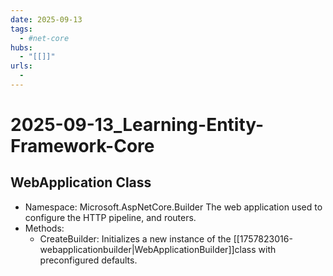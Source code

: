 ```yaml
---
date: 2025-09-13
tags:
  - #net-core
hubs:
  - "[[]]"
urls:
  -
---
```

# 2025-09-13_Learning-Entity-Framework-Core

## WebApplication Class
- Namespace: Microsoft.AspNetCore.Builder
The web application used to configure the HTTP pipeline, and routers.
- Methods:
  - CreateBuilder: Initializes a new instance of the [[1757823016-webapplicationbuilder|WebApplicationBuilder]]class with preconfigured defaults.


